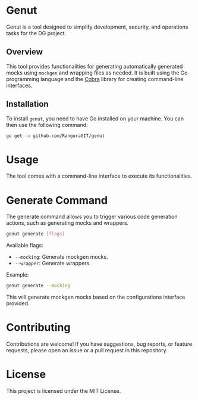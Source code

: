# Genut

Genut is a tool designed to simplify development, security, and operations tasks for the DG project.

## Overview

This tool provides functionalities for generating automatically generated mocks using `mockgen` and wrapping files as needed. It is built using the Go programming language and the [Cobra](https://github.com/spf13/cobra) library for creating command-line interfaces.

## Installation

To install `genut`, you need to have Go installed on your machine. You can then use the following command:

```bash
go get -u github.com/RanguraGIT/genut
```

# Usage

The tool comes with a command-line interface to execute its functionalities.

# Generate Command

The generate command allows you to trigger various code generation actions, such as generating mocks and wrappers.

```bash
genut generate [flags]
```

Available flags:

- `--mocking`: Generate mockgen mocks.
- `--wrapper`: Generate wrappers.

Example:

```bash
genut generate --mocking
```
This will generate mockgen mocks based on the configurations interface provided.

# Contributing
Contributions are welcome! If you have suggestions, bug reports, or feature requests, please open an issue or a pull request in this repository.

# License
This project is licensed under the MIT License.

